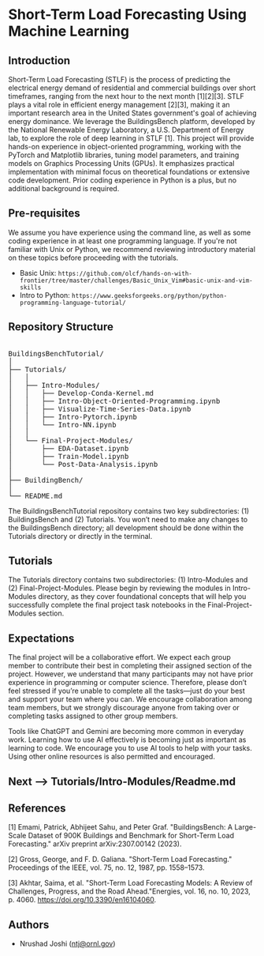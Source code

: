 # Short-Term Load Forecasting Using Machine Learning

## Introduction

Short-Term Load Forecasting (STLF) is the process of predicting the electrical energy demand of residential and commercial buildings over short timeframes, ranging from the next hour to the next month [1][2][3]. STLF plays a vital role in efficient energy management [2][3], making it an important research area in the United States government's goal of achieving energy dominance. We leverage the BuildingsBench platform, developed by the National Renewable Energy Laboratory, a U.S. Department of Energy lab, to explore the role of deep learning in STLF [1]. This project will provide hands-on experience in object-oriented programming, working with the PyTorch and Matplotlib libraries, tuning model parameters, and training models on Graphics Processing Units (GPUs). It emphasizes practical implementation with minimal focus on theoretical foundations or extensive code development. Prior coding experience in Python is a plus, but no additional background is required.

## Pre-requisites
We assume you have experience using the command line, as well as some coding experience in at least one programming language. If you're not familiar with Unix or Python, we recommend reviewing introductory material on these topics before proceeding with the tutorials.

- Basic Unix: `https://github.com/olcf/hands-on-with-frontier/tree/master/challenges/Basic_Unix_Vim#basic-unix-and-vim-skills`
- Intro to Python: `https://www.geeksforgeeks.org/python/python-programming-language-tutorial/`

## Repository Structure
<pre> 
BuildingsBenchTutorial/
│
├── Tutorials/
│   │
│   ├── Intro-Modules/
│   │   ├── Develop-Conda-Kernel.md
│   │   ├── Intro-Object-Oriented-Programming.ipynb
│   │   ├── Visualize-Time-Series-Data.ipynb
│   │   ├── Intro-Pytorch.ipynb    
│   │   └── Intro-NN.ipynb
│   │
│   └── Final-Project-Modules/
│       ├── EDA-Dataset.ipynb
│       ├── Train-Model.ipynb
│       └── Post-Data-Analysis.ipynb
│
├── BuildingBench/
│
└── README.md
</pre>

The BuildingsBenchTutorial repository contains two key subdirectories: (1) BuildingsBench and (2) Tutorials. You won’t need to make any changes to the BuildingsBench directory; all development should be done within the Tutorials directory or directly in the terminal. 

## Tutorials
The Tutorials directory contains two subdirectories: (1) Intro-Modules and (2) Final-Project-Modules. Please begin by reviewing the modules in Intro-Modules directory, as they cover foundational concepts that will help you successfully complete the final project task notebooks in the Final-Project-Modules section.

## Expectations
The final project will be a collaborative effort. We expect each group member to contribute their best in completing their assigned section of the project. However, we understand that many participants may not have prior experience in programming or computer science. Therefore, please don’t feel stressed if you’re unable to complete all the tasks—just do your best and support your team where you can. We encourage collaboration among team members, but we strongly discourage anyone from taking over or completing tasks assigned to other group members.

Tools like ChatGPT and Gemini are becoming more common in everyday work. Learning how to use AI effectively is becoming just as important as learning to code. We encourage you to use AI tools to help with your tasks. Using other online resources is also permitted and encouraged.


## Next --> Tutorials/Intro-Modules/Readme.md

## References

[1] Emami, Patrick, Abhijeet Sahu, and Peter Graf. "BuildingsBench: A Large-Scale Dataset of 900K Buildings and Benchmark for Short-Term Load Forecasting." arXiv preprint arXiv:2307.00142 (2023). 

[2] Gross, George, and F. D. Galiana. "Short-Term Load Forecasting." Proceedings of the IEEE, vol. 75, no. 12, 1987, pp. 1558–1573.

[3] Akhtar, Saima, et al. "Short-Term Load Forecasting Models: A Review of Challenges, Progress, and the Road Ahead."Energies, vol. 16, no. 10, 2023, p. 4060. https://doi.org/10.3390/en16104060.

## Authors 
- Nrushad Joshi (ntj@ornl.gov)